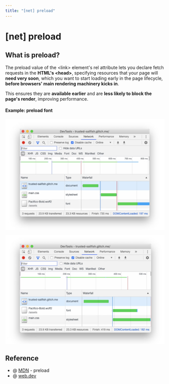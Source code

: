 ```yaml
---
title: "[net] preload"
---
```


# [net] preload

## What is preload?

The preload value of the <link\> element's rel attribute lets you declare fetch requests in the **HTML's <head\>**, specifying resources that your page will **need very soon**, which you want to start loading early in the page lifecycle, **before browsers' main rendering machinery kicks in**.

This ensures they are **available earlier** and are **less likely to block the page's render**, improving performance.

#### Example: preload font

![preload-before](./img/preload-before.png)

![preload-after](./img/preload-after.png)

## Reference

+ @ [MDN](https://developer.mozilla.org/en-US/docs/Web/HTML/Attributes/rel/preload) - preload
+ @ [web.dev](https://web.dev/i18n/en/preload-critical-assets/)
